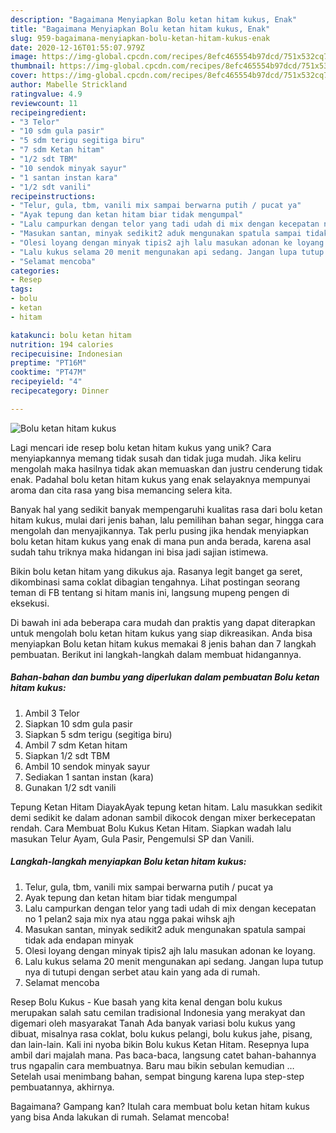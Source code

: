 ```yaml
---
description: "Bagaimana Menyiapkan Bolu ketan hitam kukus, Enak"
title: "Bagaimana Menyiapkan Bolu ketan hitam kukus, Enak"
slug: 959-bagaimana-menyiapkan-bolu-ketan-hitam-kukus-enak
date: 2020-12-16T01:55:07.979Z
image: https://img-global.cpcdn.com/recipes/8efc465554b97dcd/751x532cq70/bolu-ketan-hitam-kukus-foto-resep-utama.jpg
thumbnail: https://img-global.cpcdn.com/recipes/8efc465554b97dcd/751x532cq70/bolu-ketan-hitam-kukus-foto-resep-utama.jpg
cover: https://img-global.cpcdn.com/recipes/8efc465554b97dcd/751x532cq70/bolu-ketan-hitam-kukus-foto-resep-utama.jpg
author: Mabelle Strickland
ratingvalue: 4.9
reviewcount: 11
recipeingredient:
- "3 Telor"
- "10 sdm gula pasir"
- "5 sdm terigu segitiga biru"
- "7 sdm Ketan hitam"
- "1/2 sdt TBM"
- "10 sendok minyak sayur"
- "1 santan instan kara"
- "1/2 sdt vanili"
recipeinstructions:
- "Telur, gula, tbm, vanili mix sampai berwarna putih / pucat ya"
- "Ayak tepung dan ketan hitam biar tidak mengumpal"
- "Lalu campurkan dengan telor yang tadi udah di mix dengan kecepatan no 1 pelan2 saja mix nya atau ngga pakai wihsk ajh"
- "Masukan santan, minyak sedikit2 aduk mengunakan spatula sampai tidak ada endapan minyak"
- "Olesi loyang dengan minyak tipis2 ajh lalu masukan adonan ke loyang."
- "Lalu kukus selama 20 menit mengunakan api sedang. Jangan lupa tutup nya di tutupi dengan serbet atau kain yang ada di rumah."
- "Selamat mencoba"
categories:
- Resep
tags:
- bolu
- ketan
- hitam

katakunci: bolu ketan hitam 
nutrition: 194 calories
recipecuisine: Indonesian
preptime: "PT16M"
cooktime: "PT47M"
recipeyield: "4"
recipecategory: Dinner

---
```



![Bolu ketan hitam kukus](https://img-global.cpcdn.com/recipes/8efc465554b97dcd/751x532cq70/bolu-ketan-hitam-kukus-foto-resep-utama.jpg)

Lagi mencari ide resep bolu ketan hitam kukus yang unik? Cara menyiapkannya memang tidak susah dan tidak juga mudah. Jika keliru mengolah maka hasilnya tidak akan memuaskan dan justru cenderung tidak enak. Padahal bolu ketan hitam kukus yang enak selayaknya mempunyai aroma dan cita rasa yang bisa memancing selera kita.

Banyak hal yang sedikit banyak mempengaruhi kualitas rasa dari bolu ketan hitam kukus, mulai dari jenis bahan, lalu pemilihan bahan segar, hingga cara mengolah dan menyajikannya. Tak perlu pusing jika hendak menyiapkan bolu ketan hitam kukus yang enak di mana pun anda berada, karena asal sudah tahu triknya maka hidangan ini bisa jadi sajian istimewa.

Bikin bolu ketan hitam yang dikukus aja. Rasanya legit banget ga seret, dikombinasi sama coklat dibagian tengahnya. Lihat postingan seorang teman di FB tentang si hitam manis ini, langsung mupeng pengen di eksekusi.


Di bawah ini ada beberapa cara mudah dan praktis yang dapat diterapkan untuk mengolah bolu ketan hitam kukus yang siap dikreasikan. Anda bisa menyiapkan Bolu ketan hitam kukus memakai 8 jenis bahan dan 7 langkah pembuatan. Berikut ini langkah-langkah dalam membuat hidangannya.

<!--inarticleads1-->

##### Bahan-bahan dan bumbu yang diperlukan dalam pembuatan Bolu ketan hitam kukus:

1. Ambil 3 Telor
1. Siapkan 10 sdm gula pasir
1. Siapkan 5 sdm terigu (segitiga biru)
1. Ambil 7 sdm Ketan hitam
1. Siapkan 1/2 sdt TBM
1. Ambil 10 sendok minyak sayur
1. Sediakan 1 santan instan (kara)
1. Gunakan 1/2 sdt vanili


Tepung Ketan Hitam DiayakAyak tepung ketan hitam. Lalu masukkan sedikit demi sedikit ke dalam adonan sambil dikocok dengan mixer berkecepatan rendah. Cara Membuat Bolu Kukus Ketan Hitam. Siapkan wadah lalu masukan Telur Ayam, Gula Pasir, Pengemulsi SP dan Vanili. 

<!--inarticleads2-->

##### Langkah-langkah menyiapkan Bolu ketan hitam kukus:

1. Telur, gula, tbm, vanili mix sampai berwarna putih / pucat ya
1. Ayak tepung dan ketan hitam biar tidak mengumpal
1. Lalu campurkan dengan telor yang tadi udah di mix dengan kecepatan no 1 pelan2 saja mix nya atau ngga pakai wihsk ajh
1. Masukan santan, minyak sedikit2 aduk mengunakan spatula sampai tidak ada endapan minyak
1. Olesi loyang dengan minyak tipis2 ajh lalu masukan adonan ke loyang.
1. Lalu kukus selama 20 menit mengunakan api sedang. Jangan lupa tutup nya di tutupi dengan serbet atau kain yang ada di rumah.
1. Selamat mencoba


Resep Bolu Kukus - Kue basah yang kita kenal dengan bolu kukus merupakan salah satu cemilan tradisional Indonesia yang merakyat dan digemari oleh masyarakat Tanah Ada banyak variasi bolu kukus yang dibuat, misalnya rasa coklat, bolu kukus pelangi, bolu kukus jahe, pisang, dan lain-lain. Kali ini nyoba bikin Bolu kukus Ketan Hitam. Resepnya lupa ambil dari majalah mana. Pas baca-baca, langsung catet bahan-bahannya trus ngapalin cara membuatnya. Baru mau bikin sebulan kemudian … Setelah usai menimbang bahan, sempat bingung karena lupa step-step pembuatannya, akhirnya. 

Bagaimana? Gampang kan? Itulah cara membuat bolu ketan hitam kukus yang bisa Anda lakukan di rumah. Selamat mencoba!
